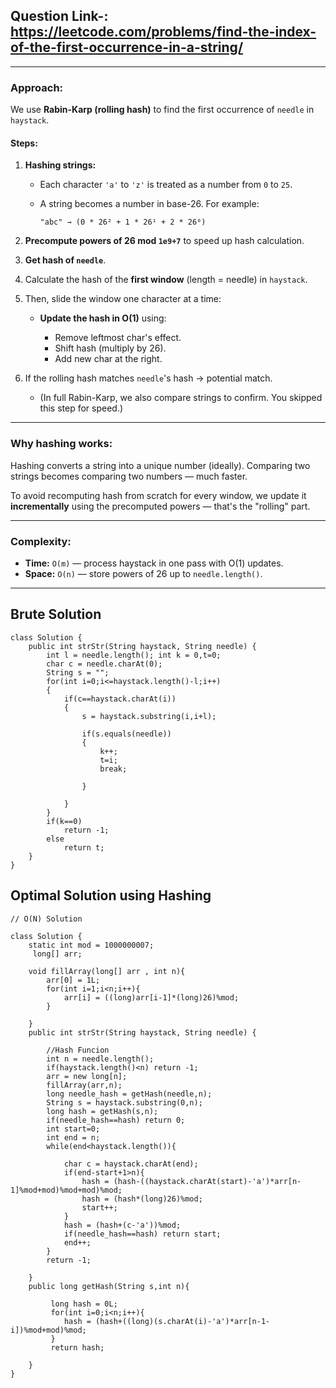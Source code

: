 ## Question Link-: https://leetcode.com/problems/find-the-index-of-the-first-occurrence-in-a-string/


---

###  **Approach:**

We use **Rabin-Karp (rolling hash)** to find the first occurrence of `needle` in `haystack`.

#### Steps:

1. **Hashing strings:**

   * Each character `'a'` to `'z'` is treated as a number from `0` to `25`.
   * A string becomes a number in base-26. For example:

     ```
     "abc" → (0 * 26² + 1 * 26¹ + 2 * 26⁰)
     ```
2. **Precompute powers of 26 mod `1e9+7`** to speed up hash calculation.
3. **Get hash of `needle`**.
4. Calculate the hash of the **first window** (length = needle) in `haystack`.
5. Then, slide the window one character at a time:

   * **Update the hash in O(1)** using:

     * Remove leftmost char's effect.
     * Shift hash (multiply by 26).
     * Add new char at the right.
6. If the rolling hash matches `needle`'s hash → potential match.

   * (In full Rabin-Karp, we also compare strings to confirm. You skipped this step for speed.)

---

###  **Why hashing works:**

Hashing converts a string into a unique number (ideally). Comparing two strings becomes comparing two numbers — much faster.

To avoid recomputing hash from scratch for every window, we update it **incrementally** using the precomputed powers — that's the "rolling" part.

---

###  **Complexity:**

* **Time:** `O(m)` — process haystack in one pass with O(1) updates.
* **Space:** `O(n)` — store powers of 26 up to `needle.length()`.

---

## Brute Solution 
```
class Solution {
    public int strStr(String haystack, String needle) {
        int l = needle.length(); int k = 0,t=0;
        char c = needle.charAt(0);
        String s = "";
        for(int i=0;i<=haystack.length()-l;i++)
        {
            if(c==haystack.charAt(i))
            { 
                s = haystack.substring(i,i+l);
                
                if(s.equals(needle))
                {
                    k++;
                    t=i;
                    break;
                    
                }
                
            }
        }
        if(k==0)
            return -1;
        else
            return t;
    }
}

```

## Optimal Solution using Hashing
```
// O(N) Solution

class Solution {
    static int mod = 1000000007;
     long[] arr;

    void fillArray(long[] arr , int n){
        arr[0] = 1L;
        for(int i=1;i<n;i++){
            arr[i] = ((long)arr[i-1]*(long)26)%mod;
        }

    }
    public int strStr(String haystack, String needle) {

        //Hash Funcion
        int n = needle.length();
        if(haystack.length()<n) return -1;
        arr = new long[n];
        fillArray(arr,n);
        long needle_hash = getHash(needle,n);
        String s = haystack.substring(0,n);
        long hash = getHash(s,n);
        if(needle_hash==hash) return 0;
        int start=0;
        int end = n;
        while(end<haystack.length()){

            char c = haystack.charAt(end);
            if(end-start+1>n){
                hash = (hash-((haystack.charAt(start)-'a')*arr[n-1]%mod+mod)%mod+mod)%mod;
                hash = (hash*(long)26)%mod;
                start++;
            }
            hash = (hash+(c-'a'))%mod;
            if(needle_hash==hash) return start;
            end++;
        }
        return -1;
        
    }
    public long getHash(String s,int n){
         
         long hash = 0L;
         for(int i=0;i<n;i++){
            hash = (hash+((long)(s.charAt(i)-'a')*arr[n-1-i])%mod+mod)%mod;
         }
         return hash;
        
    }
}
